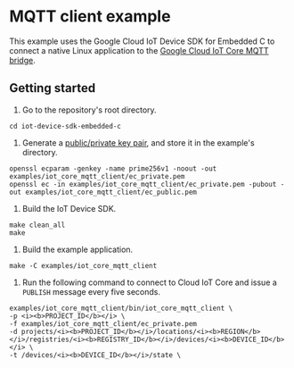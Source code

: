 # MQTT client example

This example uses the Google Cloud IoT Device SDK for Embedded C to connect a native Linux application to the [Google Cloud IoT Core MQTT bridge](https://cloud.google.com/iot/docs/how-tos/mqtt-bridge#iot-core-mqtt-auth-run-cpp).

## Getting started

1. Go to the repository's root directory.

```
cd iot-device-sdk-embedded-c
```

1. Generate a [public/private key pair](https://cloud.google.com/iot/docs/how-tos/credentials/keys), and store it in the example's directory.

```
openssl ecparam -genkey -name prime256v1 -noout -out examples/iot_core_mqtt_client/ec_private.pem
openssl ec -in examples/iot_core_mqtt_client/ec_private.pem -pubout -out examples/iot_core_mqtt_client/ec_public.pem
```

1. Build the IoT Device SDK.

```
make clean_all
make
```

1. Build the example application.

```
make -C examples/iot_core_mqtt_client
```

1. Run the following command to connect to Cloud IoT Core and issue a `PUBLISH` message every five seconds.

```
examples/iot_core_mqtt_client/bin/iot_core_mqtt_client \
-p <i><b>PROJECT_ID</b></i> \
-f examples/iot_core_mqtt_client/ec_private.pem
-d projects/<i><b>PROJECT_ID</b></i>/locations/<i><b>REGION</b></i>/registries/<i><b>REGISTRY_ID</b></i>/devices/<i><b>DEVICE_ID</b></i> \
-t /devices/<i><b>DEVICE_ID</b></i>/state \
```
